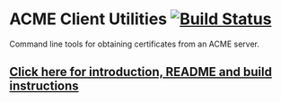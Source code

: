 # ACME Client Utilities [![Build Status](https://travis-ci.org/hlandau/acme.svg?branch=master)](https://travis-ci.org/hlandau/acme)

Command line tools for obtaining certificates from an ACME server.

## [Click here for introduction, README and build instructions](https://github.com/hlandau/acme.t)
